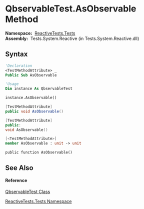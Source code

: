 # QbservableTest.AsObservable Method

**Namespace:**  [ReactiveTests.Tests](ReactiveTests.Tests\ReactiveTests.Tests.md)  
**Assembly:**  Tests.System.Reactive (in Tests.System.Reactive.dll)

## Syntax

```vb
'Declaration
<TestMethodAttribute> _
Public Sub AsObservable
```

```vb
'Usage
Dim instance As QbservableTest

instance.AsObservable()
```

```csharp
[TestMethodAttribute]
public void AsObservable()
```

```c++
[TestMethodAttribute]
public:
void AsObservable()
```

```fsharp
[<TestMethodAttribute>]
member AsObservable : unit -> unit 
```

```jscript
public function AsObservable()
```

## See Also

#### Reference

[QbservableTest Class](QbservableTest\QbservableTest.md)

[ReactiveTests.Tests Namespace](ReactiveTests.Tests\ReactiveTests.Tests.md)
